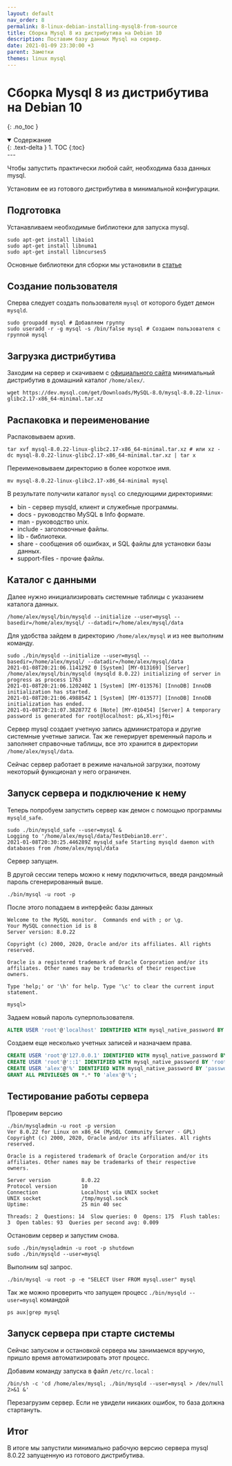 ```yaml
---
layout: default
nav_order: 8
permalink: 8-linux-debian-installing-mysql8-from-source
title: Сборка Mysql 8 из дистрибутива на Debian 10
description: Поставим базу данных Mysql на сервер.
date: 2021-01-09 23:30:00 +3
parent: Заметки
themes: linux mysql
---
```


# Сборка Mysql 8 из дистрибутива на Debian 10
{: .no_toc }

<details open markdown="block">
  <summary>
    Содержание
  </summary>
  {: .text-delta }
1. TOC
{:toc}
</details>
---

Чтобы запустить практически любой сайт, необходима база данных mysql.

Установим ее из готового дистрибутива в минимальной конфигурации.

## Подготовка

Устанавливаем необходимые библиотеки для запуска mysql.

```shell
sudo apt-get install libaio1
sudo apt-get install libnuma1
sudo apt-get install libncurses5
```

Основные библиотеки для сборки мы установили в [статье](https://lexusalex.ru/6-linux-debian-installing-apache2-from-source)

## Создание пользователя

Сперва следует создать пользователя `mysql` от которого будет демон `mysqld`.

```shell
sudo groupadd mysql # Добавляем группу
sudo useradd -r -g mysql -s /bin/false mysql # Создаем пользователя с группой mysql
```

## Загрузка дистрибутива

Заходим на сервер и скачиваем с [официального сайта](https://dev.mysql.com/downloads/mysql/) минимальный дистрибутив в домашний каталог `/home/alex/`.

```shell
wget https://dev.mysql.com/get/Downloads/MySQL-8.0/mysql-8.0.22-linux-glibc2.17-x86_64-minimal.tar.xz
```

## Распаковка и переименование

Распаковываем архив.

```shell
tar xvf mysql-8.0.22-linux-glibc2.17-x86_64-minimal.tar.xz # или xz -dc mysql-8.0.22-linux-glibc2.17-x86_64-minimal.tar.xz | tar x
```

Переименовываем директорию в более короткое имя.

```shell
mv mysql-8.0.22-linux-glibc2.17-x86_64-minimal mysql
```

В результате получили каталог `mysql` со следующими директориями:

- bin - сервер mysqld, клиент и служебные программы.
- docs -	руководство MySQL в Info формате.
- man -	руководство unix.
- include -	заголовочные файлы.
- lib -	библиотеки.
- share - сообщения об ошибках, и SQL файлы для установки базы данных.
- support-files - прочие файлы.

## Каталог с данными

Далее нужно инициализировать системные таблицы с указанием каталога данных.

```shell
/home/alex/mysql/bin/mysqld --initialize --user=mysql --basedir=/home/alex/mysql/ --datadir=/home/alex/mysql/data
```

Для удобства зайдем в директорию `/home/alex/mysql` и из нее выполним команду.

```shell
sudo ./bin/mysqld --initialize --user=mysql --basedir=/home/alex/mysql/ --datadir=/home/alex/mysql/data
2021-01-08T20:21:06.114129Z 0 [System] [MY-013169] [Server] /home/alex/mysql/bin/mysqld (mysqld 8.0.22) initializing of server in progress as process 1763
2021-01-08T20:21:06.120240Z 1 [System] [MY-013576] [InnoDB] InnoDB initialization has started.
2021-01-08T20:21:06.498854Z 1 [System] [MY-013577] [InnoDB] InnoDB initialization has ended.
2021-01-08T20:21:07.382877Z 6 [Note] [MY-010454] [Server] A temporary password is generated for root@localhost: p&,Xl>sjf0i=

```

Сервер mysql создает учетную запись администратора и другие системные учетные записи.
Так же генерирует временный пароль и заполняет справочные таблицы, все это хранится в директории `/home/alex/mysql/data`.

Сейчас сервер работает в режиме начальной загрузки, поэтому некоторый функционал у него ограничен.

## Запуск сервера и подключение к нему

Теперь попробуем запустить сервер как демон с помощью программы `mysqld_safe`.

```shell
sudo ./bin/mysqld_safe --user=mysql &
Logging to '/home/alex/mysql/data/TestDebian10.err'.
2021-01-08T20:30:25.446289Z mysqld_safe Starting mysqld daemon with databases from /home/alex/mysql/data
```

Сервер запущен.

В другой сессии теперь можно к нему подключиться, введя рандомный пароль сгенерированный выше.

```shell
./bin/mysql -u root -p
```
После этого попадаем в интерфейс базы данных

```shell
Welcome to the MySQL monitor.  Commands end with ; or \g.
Your MySQL connection id is 8
Server version: 8.0.22

Copyright (c) 2000, 2020, Oracle and/or its affiliates. All rights reserved.

Oracle is a registered trademark of Oracle Corporation and/or its
affiliates. Other names may be trademarks of their respective
owners.

Type 'help;' or '\h' for help. Type '\c' to clear the current input statement.

mysql>
```

Задаем новый пароль суперпользователя.

```sql
ALTER USER 'root'@'localhost' IDENTIFIED WITH mysql_native_password BY 'root-password';
```

Создаем еще несколько учетных записей и назначаем права.

```sql
CREATE USER 'root'@'127.0.0.1' IDENTIFIED WITH mysql_native_password BY 'root-password';
CREATE USER 'root'@'::1' IDENTIFIED WITH mysql_native_password BY 'root-password';
CREATE USER 'alex'@'%' IDENTIFIED WITH mysql_native_password BY 'passwd';
GRANT ALL PRIVILEGES ON *.* TO 'alex'@'%';
```

## Тестирование работы сервера

Проверим версию

```shell
./bin/mysqladmin -u root -p version
Ver 8.0.22 for Linux on x86_64 (MySQL Community Server - GPL)
Copyright (c) 2000, 2020, Oracle and/or its affiliates. All rights reserved.

Oracle is a registered trademark of Oracle Corporation and/or its
affiliates. Other names may be trademarks of their respective
owners.

Server version          8.0.22
Protocol version        10
Connection              Localhost via UNIX socket
UNIX socket             /tmp/mysql.sock
Uptime:                 25 min 40 sec

Threads: 2  Questions: 14  Slow queries: 0  Opens: 175  Flush tables: 3  Open tables: 93  Queries per second avg: 0.009
```

Остановим сервер и запустим снова.

```shell
sudo ./bin/mysqladmin -u root -p shutdown
sudo ./bin/mysqld --user=mysql
```

Выполним sql запрос.

```shell
./bin/mysql -u root -p -e "SELECT User FROM mysql.user" mysql
```

Так же можно проверить что запущен процесс `./bin/mysqld --user=mysql` командой

```shell
ps aux|grep mysql
```

## Запуск сервера при старте системы

Сейчас запуском и остановкой сервера мы занимаемся вручную, пришло время автоматизировать этот процесс.

Добавим команду запуска в файл `/etc/rc.local` :

```shell
/bin/sh -c 'cd /home/alex/mysql; ./bin/mysqld --user=mysql > /dev/null 2>&1 &'
```

Перезагрузим сервер. Если не увидели никаких ошибок, то база должна стартануть.

## Итог

В итоге мы запустили минимально рабочую версию сервера mysql 8.0.22 запущенную из готового дистрибутива.